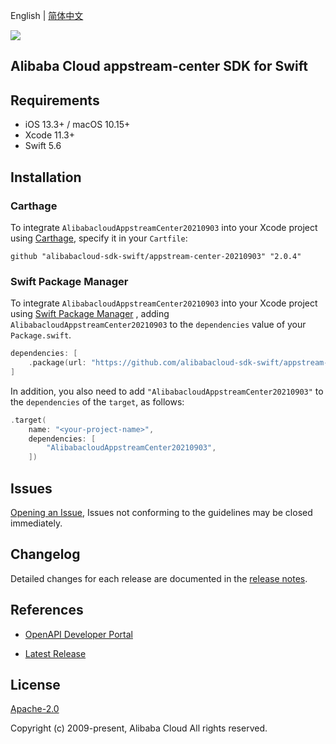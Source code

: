 English | [简体中文](README-CN.md)

![](https://aliyunsdk-pages.alicdn.com/icons/AlibabaCloud.svg)

## Alibaba Cloud appstream-center SDK for Swift

## Requirements

- iOS 13.3+ / macOS 10.15+
- Xcode 11.3+
- Swift 5.6

## Installation

### Carthage

To integrate `AlibabacloudAppstreamCenter20210903` into your Xcode project using [Carthage](https://github.com/Carthage/Carthage), specify it in your `Cartfile`:

```ogdl
github "alibabacloud-sdk-swift/appstream-center-20210903" "2.0.4"
```

### Swift Package Manager

To integrate `AlibabacloudAppstreamCenter20210903` into your Xcode project using [Swift Package Manager](https://swift.org/package-manager/) , adding `AlibabacloudAppstreamCenter20210903` to the `dependencies` value of your `Package.swift`.

```swift
dependencies: [
    .package(url: "https://github.com/alibabacloud-sdk-swift/appstream-center-20210903.git", from: "2.0.4")
]
```

In addition, you also need to add `"AlibabacloudAppstreamCenter20210903"` to the `dependencies` of the `target`, as follows:

```swift
.target(
    name: "<your-project-name>",
    dependencies: [
        "AlibabacloudAppstreamCenter20210903",
    ])
```

## Issues

[Opening an Issue](https://github.com/alibabacloud-sdk-swift/appstream-center-20210903/issues/new), Issues not conforming to the guidelines may be closed immediately.

## Changelog

Detailed changes for each release are documented in the [release notes](./ChangeLog.txt).

## References

* [OpenAPI Developer Portal](https://next.api.alibabacloud.com/home)
- [Latest Release](https://github.com/alibabacloud-sdk-swift/appstream-center-20210903)

## License

[Apache-2.0](http://www.apache.org/licenses/LICENSE-2.0)

Copyright (c) 2009-present, Alibaba Cloud All rights reserved.
